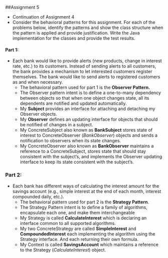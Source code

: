 ##Assignment 5

- Continuation of Assignment 4
- Consider the behavioral patterns for this assignment. For each of the problems
  below, identify the patterns and show the class structure when the pattern is
  applied and provide justification. Write the Java implementation for the classes
  and provide the test results.

#### Part 1:
- Each bank would like to provide alerts (new products, change in interest rate,
  etc.) to its customers. Instead of sending alerts to all customers, the bank
  provides a mechanism to let interested customers register themselves. The bank
  would like to send alerts to registered customers as and when necessary.
  - The behavioral pattern used for part 1 is the **Observer Pattern.**
  - The Observer pattern intent is to define a one-to-many dependency between objects so that when one object
  changes state, all its dependents are notified and updated automatically.
  - My **Subject** provides an interface for attaching and detaching my Observer objects.
  - My **Observer** defines an updating interface for objects that should be notified of changes in a subject.
  - My ConcreteSubject also known as **BankSubject** stores state of interest to ConcreteObserver (*BankObserver*) objects and sends a notification to observers when its state changes.
  - My ConcreteObserver also known as **BankObserver** maintains a reference to a ConcreteSubject, stores state that should stay consistent with the subject’s, and implements the Observer updating interface to keep its state consistent with the subject’s.



### Part 2:
- Each bank has different ways of calculating the interest amount for the savings
  account (e.g., simple interest at the end of each month, interest compounded
  daily, etc.).
  - The behavioral pattern used for part 2 is the **Strategy Pattern**.
  - The Strategy Pattern intent is to define a family of algorithms, encapsulate each one, and make them
    interchangeable
  - My Strategy is called **CalculateInterest** which is declaring an interface common to all supported algorithms.
  - My two ConcreteStrategy are called **SimpleInterest** and **CompoundedInterest** each implementing the algorithm using the Strategy interface. And each returning their own formula.
  - My Context is called **SavingsAccount** which maintains a reference to the Strategy (*CalculateInterest*) object.